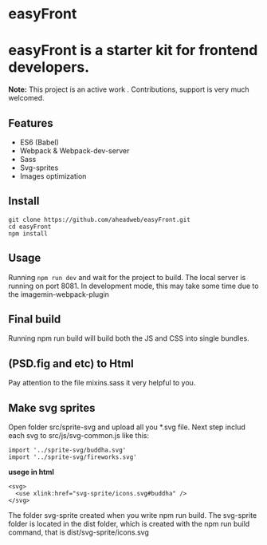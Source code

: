 # easyFront

easyFront is a starter kit for frontend developers.
=======================================

**Note:** This project is an active work . Contributions, support is very much welcomed.

Features
--------
* ES6 (Babel)
* Webpack & Webpack-dev-server
* Sass
* Svg-sprites
* Images optimization

Install
-------

    git clone https://github.com/aheadweb/easyFront.git
    cd easyFront
    npm install
    
Usage
-----

Running `npm run dev` and wait for the project to build. The local server is running on port 8081.
In development mode, this may take some time due to the imagemin-webpack-plugin

Final build
--------
Running npm run build will build both the JS and CSS into single bundles.

(PSD\.fig and etc) to Html
--------
Pay attention to the file mixins.sass it very helpful to you.

Make svg sprites
--------
Open folder src/sprite-svg and upload all you *.svg file. Next step includ each svg to src/js/svg-common.js like this:

    import '../sprite-svg/buddha.svg'
    import '../sprite-svg/fireworks.svg'

**usege in html**

    <svg>
      <use xlink:href="svg-sprite/icons.svg#buddha" />
    </svg>

The folder svg-sprite created when you write npm run build. 
The svg-sprite folder is located in the dist folder, which is created with the npm run build command, that is dist/svg-sprite/icons.svg
